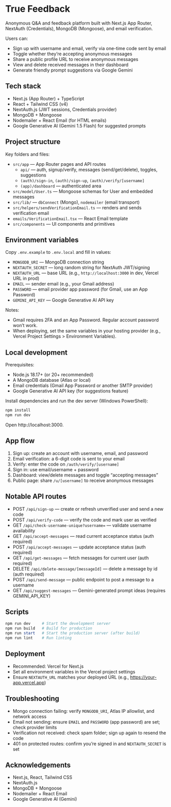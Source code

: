 # True Feedback

Anonymous Q&A and feedback platform built with Next.js App Router, NextAuth (Credentials), MongoDB (Mongoose), and email verification.

Users can:
- Sign up with username and email, verify via one-time code sent by email
- Toggle whether they’re accepting anonymous messages
- Share a public profile URL to receive anonymous messages
- View and delete received messages in their dashboard
- Generate friendly prompt suggestions via Google Gemini


## Tech stack
- Next.js (App Router) + TypeScript
- React + Tailwind CSS (v4)
- NextAuth.js (JWT sessions, Credentials provider)
- MongoDB + Mongoose
- Nodemailer + React Email (for HTML emails)
- Google Generative AI (Gemini 1.5 Flash) for suggested prompts


## Project structure
Key folders and files:
- `src/app` — App Router pages and API routes
  - `api/` — auth, signup/verify, messages (send/get/delete), toggles, suggestions
  - `(auth)/sign-in`, `(auth)/sign-up`, `(auth)/verify/[username]`
  - `(app)/dashboard` — authenticated area
- `src/model/User.ts` — Mongoose schemas for User and embedded messages
- `src/lib/` — `dbConnect` (Mongo), `nodemailer` (email transport)
- `src/helpers/sendVerificationEmail.ts` — renders and sends verification email
- `emails/VerificationEmail.tsx` — React Email template
- `src/components` — UI components and primitives


## Environment variables
Copy `.env.example` to `.env.local` and fill in values:
- `MONGODB_URI` — MongoDB connection string
- `NEXTAUTH_SECRET` — long random string for NextAuth JWT/signing
- `NEXTAUTH_URL` — base URL (e.g., `http://localhost:3000` in dev, Vercel URL in prod)
- `EMAIL` — sender email (e.g., your Gmail address)
- `PASSWORD` — email provider app password (for Gmail, use an App Password)
- `GEMINI_API_KEY` — Google Generative AI API key

Notes:
- Gmail requires 2FA and an App Password. Regular account password won’t work.
- When deploying, set the same variables in your hosting provider (e.g., Vercel Project Settings > Environment Variables).


## Local development
Prerequisites:
- Node.js 18.17+ (or 20+ recommended)
- A MongoDB database (Atlas or local)
- Email credentials (Gmail App Password or another SMTP provider)
- Google Generative AI API key (for suggestions feature)

Install dependencies and run the dev server (Windows PowerShell):
```powershell
npm install
npm run dev
```
Open http://localhost:3000.

## App flow
1) Sign up: create an account with username, email, and password  
2) Email verification: a 6-digit code is sent to your email  
3) Verify: enter the code on `/auth/verify/[username]`  
4) Sign in: use email/username + password  
5) Dashboard: view/delete messages and toggle “accepting messages”  
6) Public page: share `/u/[username]` to receive anonymous messages

## Notable API routes
- POST `/api/sign-up` — create or refresh unverified user and send a new code
- POST `/api/verify-code` — verify the code and mark user as verified
- GET `/api/check-username-unique?username=` — validate username availability
- GET `/api/accept-messages` — read current acceptance status (auth required)
- POST `/api/accept-messages` — update acceptance status (auth required)
- GET `/api/get-messages` — fetch messages for current user (auth required)
- DELETE `/api/delete-message/[messageId]` — delete a message by id (auth required)
- POST `/api/send-message` — public endpoint to post a message to a username
- GET `/api/suggest-messages` — Gemini-generated prompt ideas (requires GEMINI_API_KEY)

## Scripts
```powershell
npm run dev     # Start the development server
npm run build   # Build for production
npm run start   # Start the production server (after build)
npm run lint    # Run linting
```

## Deployment
- Recommended: Vercel for Next.js
- Set all environment variables in the Vercel project settings
- Ensure `NEXTAUTH_URL` matches your deployed URL (e.g., https://your-app.vercel.app)

## Troubleshooting
- Mongo connection failing: verify `MONGODB_URI`, Atlas IP allowlist, and network access
- Email not sending: ensure `EMAIL` and `PASSWORD` (app password) are set; check provider limits
- Verification not received: check spam folder; sign up again to resend the code
- 401 on protected routes: confirm you’re signed in and `NEXTAUTH_SECRET` is set

## Acknowledgements
- Next.js, React, Tailwind CSS
- NextAuth.js
- MongoDB + Mongoose
- Nodemailer + React Email
- Google Generative AI (Gemini)
